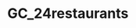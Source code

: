 # GC_24restaurants


<!-- item 1 -->
<!DOCTYPE html>
<html>
    <head>
        <title></title>
<!-- item 26-->
        <link rel="icon"
          type="image/png"
          href=""
          />
<!-- item 3 -->
<link href="css/reset.css" rel="stylesheet" type="text/css" />
    </head>
    <body>
    </body>
</html>
